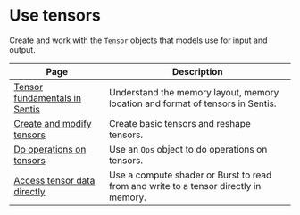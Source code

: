 # Use tensors

Create and work with the `Tensor` objects that models use for input and output.

|Page|Description|
|-|-|
|[Tensor fundamentals in Sentis](tensor-fundamentals.md)|Understand the memory layout, memory location and format of tensors in Sentis.|
|[Create and modify tensors](do-basic-tensor-operations.md)|Create basic tensors and reshape tensors.|
|[Do operations on tensors](do-operations-on-tensors.md)|Use an `Ops` object to do operations on tensors.|
|[Access tensor data directly](access-tensor-data-directly.md)|Use a compute shader or Burst to read from and write to a tensor directly in memory.|
